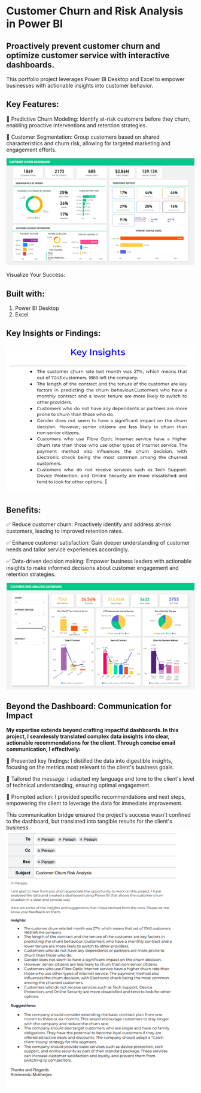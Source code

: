 # **Customer Churn and Risk Analysis in Power BI**

## **Proactively prevent customer churn and optimize customer service with interactive dashboards.**

This portfolio project leverages Power BI Desktop and Excel to empower businesses with actionable insights into customer behavior.

## **Key Features:**
📌 Predictive Churn Modeling: Identify at-risk customers before they churn, enabling proactive interventions and retention strategies.

📌 Customer Segmentation: Group customers based on shared characteristics and churn risk, allowing for targeted marketing and engagement efforts.

![Customer Churn Dashboard](https://github.com/kishnendu/Business-Analytics/blob/main/Customer%20Churn%20Risk%20Analysis/Customer%20Churn%20Dashboard.png)

Visualize Your Success:
## **Built with:**
1. Power BI Desktop
2. Excel

## Key Insights or Findings:
![key insights](https://github.com/kishnendu/Business-Analytics/blob/main/Customer%20Churn%20Risk%20Analysis/keyinsights.png)


## **Benefits:**
✅ Reduce customer churn: Proactively identify and address at-risk customers, leading to improved retention rates.

✅ Enhance customer satisfaction: Gain deeper understanding of customer needs and tailor service experiences accordingly.

✅ Data-driven decision making: Empower business leaders with actionable insights to make informed decisions about customer engagement and retention strategies.

![Customer Risk Analysis](https://github.com/kishnendu/Business-Analytics/blob/main/Customer%20Churn%20Risk%20Analysis/Customer%20Risk%20Analysis.png)

## **Beyond the Dashboard: Communication for Impact**
**My expertise extends beyond crafting impactful dashboards. In this project, I seamlessly translated complex data insights into clear, actionable recommendations for the client. Through concise email communication, I effectively:**

🔷 Presented key findings: I distilled the data into digestible insights, focusing on the metrics most relevant to the client's business goals.

🔷 Tailored the message: I adapted my language and tone to the client's level of technical understanding, ensuring optimal engagement.

🔷 Prompted action: I provided specific recommendations and next steps, empowering the client to leverage the data for immediate improvement.

This communication bridge ensured the project's success wasn't confined to the dashboard, but translated into tangible results for the client's business.
![Email](https://github.com/kishnendu/Business-Analytics/blob/main/Customer%20Churn%20Risk%20Analysis/Email.png)
